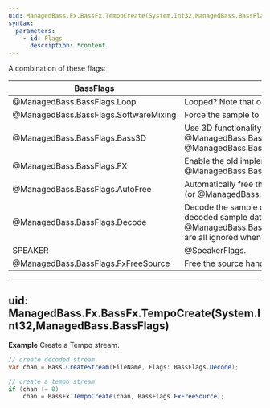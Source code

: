 ```yaml
---
uid: ManagedBass.Fx.BassFx.TempoCreate(System.Int32,ManagedBass.BassFlags)
syntax:
  parameters:
    - id: Flags
      description: *content
---
```


A combination of these flags:  

BassFlags                             | Description
--------------------------------------|-------------
@ManagedBass.BassFlags.Loop           | Looped? Note that only complete sample loops are allowed by DirectSound (ie. you can't loop just part of a sample)
@ManagedBass.BassFlags.SoftwareMixing | Force the sample to not use hardware mixing
@ManagedBass.BassFlags.Bass3D         | Use 3D functionality. This is ignored if @ManagedBass.DeviceInitFlags.Device3D wasn't specified when calling @ManagedBass.Bass.Init(System.Int32,System.Int32,ManagedBass.DeviceInitFlags,System.IntPtr,System.IntPtr). 3D samples must be mono (use @ManagedBass.BassFlags.Mono)
@ManagedBass.BassFlags.FX             | Enable the old implementation of DirectX 8 effects. See the @DX8Impl section for details. Use @ManagedBass.Bass.ChannelSetFX(System.Int32,ManagedBass.EffectType) to add effects to the stream
@ManagedBass.BassFlags.AutoFree       | Automatically free the stream's resources when it has reached the end, or when @ManagedBass.Bass.ChannelStop(System.Int32,System.Boolean) (or @ManagedBass.Bass.Stop(System.Int32)) is called
@ManagedBass.BassFlags.Decode         | Decode the sample data, without outputting it. Use @ManagedBass.Bass.ChannelGetData(System.Int32,System.IntPtr,System.Int32) to retrieve decoded sample data. @ManagedBass.BassFlags.SoftwareMixing/@ManagedBass.BassFlags.Bass3D/@ManagedBass.BassFlags.FX/@ManagedBass.BassFlags.AutoFree are all ignored when using this flag, as are the @SpeakerFlags.
SPEAKER                               | @SpeakerFlags.
@ManagedBass.BassFlags.FxFreeSource   | Free the source handle as well.

---
uid: ManagedBass.Fx.BassFx.TempoCreate(System.Int32,ManagedBass.BassFlags)
---

**Example**
Create a Tempo stream.

```csharp
// create decoded stream
var chan = Bass.CreateStream(FileName, Flags: BassFlags.Decode);

// create a tempo stream
if (chan != 0)
    chan = BassFx.TempoCreate(chan, BassFlags.FxFreeSource);
```